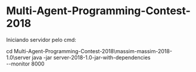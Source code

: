 # Multi-Agent-Programming-Contest-2018

Iniciando servidor pelo cmd: 

cd Multi-Agent-Programming-Contest-2018\massim-massim-2018-1.0\server
java -jar server-2018-1.0-jar-with-dependencies \
  --monitor 8000